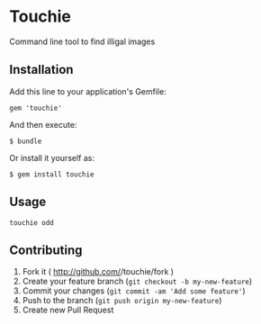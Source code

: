 # Touchie

Command line tool to find illigal images

## Installation

Add this line to your application's Gemfile:

    gem 'touchie'

And then execute:

    $ bundle

Or install it yourself as:

    $ gem install touchie

## Usage

```
touchie odd
```

## Contributing

1. Fork it ( http://github.com/<my-github-username>/touchie/fork )
2. Create your feature branch (`git checkout -b my-new-feature`)
3. Commit your changes (`git commit -am 'Add some feature'`)
4. Push to the branch (`git push origin my-new-feature`)
5. Create new Pull Request
